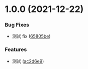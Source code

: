 # 1.0.0 (2021-12-22)

### Bug Fixes

- 测试 fix ([65805be](https://github.com/sklthegoodman/typescript-scaffold/commit/65805be97105f76aedc3f88144835ea3c2ea7ab2))

### Features

- 测试 ([ac2d6e9](https://github.com/sklthegoodman/typescript-scaffold/commit/ac2d6e95c772aceb1e2e9c49f0b0f49750d74188))
